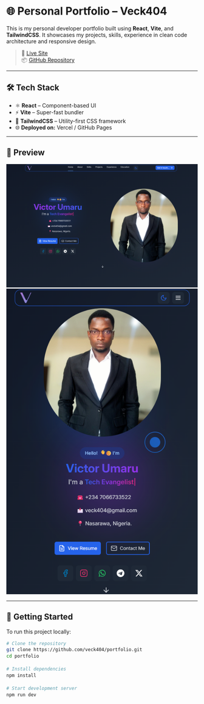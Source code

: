# 🌐 Personal Portfolio – Veck404

This is my personal developer portfolio built using **React**, **Vite**, and **TailwindCSS**. It showcases my projects, skills, experience in clean code architecture and responsive design.

> 🚀 [Live Site](https://vector404.vercel.app)  
> 📦 [GitHub Repository](https://github.com/veck404/portfolio)

---

## 🛠️ Tech Stack

- ⚛️ **React** – Component-based UI
- ⚡ **Vite** – Super-fast bundler
- 🎨 **TailwindCSS** – Utility-first CSS framework
- 🌐 **Deployed on:** Vercel / GitHub Pages

---

## 📸 Preview

![Portfolio Preview | Desktop](./preview.png)
![Portfolio Preview | Responsive](./preview2.png)

---

## 🚀 Getting Started

To run this project locally:

```bash
# Clone the repository
git clone https://github.com/veck404/portfolio.git
cd portfolio

# Install dependencies
npm install

# Start development server
npm run dev
```
